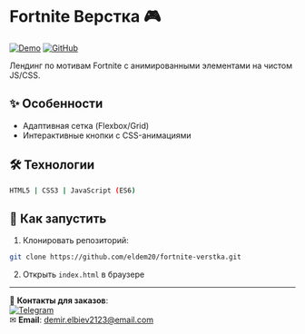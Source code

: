 # Fortnite Верстка 🎮

[![Demo](https://img.shields.io/badge/▶-Live_Demo-8A2BE2?style=for-the-badge)](https://eldem20.github.io/fortnite-verstka/)
[![GitHub](https://img.shields.io/badge/📂-Code-4078c0?style=for-the-badge)](https://github.com/eldem20/fortnite-verstka)

Лендинг по мотивам Fortnite с анимированными элементами на чистом JS/CSS.

## ✨ Особенности
- Адаптивная сетка (Flexbox/Grid)
- Интерактивные кнопки с CSS-анимациями

## 🛠 Технологии
```bash
HTML5 | CSS3 | JavaScript (ES6)
```

## 🚀 Как запустить
1. Клонировать репозиторий:
```bash
git clone https://github.com/eldem20/fortnite-verstka.git
```
2. Открыть `index.html` в браузере


---

💌 **Контакты для заказов**:  
[![Telegram](https://img.shields.io/badge/-@eldem47-0088cc?style=flat&logo=telegram)](https://t.me/eldem47)  
✉ **Email**: demir.elbiev2123@email.com